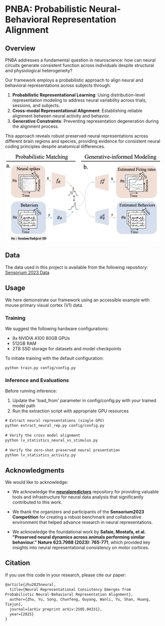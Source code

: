 # PNBA: Probabilistic Neural-Behavioral Representation Alignment

## Overview

PNBA addresses a fundamental question in neuroscience: how can neural circuits generate consistent function across individuals despite structural and physiological heterogeneity?

Our framework employs a probabilistic approach to align neural and behavioral representations across subjects through:

1. **Probabilistic Representational Learning**: Using distribution-level representation modeling to address neural variability across trials, sessions, and subjects.
2. **Cross-modal Representational Alignment**: Establishing reliable alignment between neural activity and behavior.
3. **Generative Constraints**: Preventing representation degeneration during the alignment process.

This approach reveals robust preserved neural representations across different brain regions and species, providing evidence for consistent neural coding principles despite anatomical differences.

![PNBA Framework Overview](assets/method.jpg)

## Data

The data used in this project is available from the following repository:
[Sensorium 2023 Data](https://gin.g-node.org/pollytur/sensorium_2023_data/src/798ba8ad041d8f0f0ce879af396d52c7238c2730)

## Usage
We here demonstrate our framework using an accessible example with mouse primary visual cortex (V1) data.

### Training

We suggest the following hardware configurations:

- 8x NVIDIA A100 80GB GPUs
- 512GB RAM 
- 2TB SSD storage for datasets and model checkpoints

To initiate training with the default configuration:
```
python train.py config/config.py
```

### Inference and Evaluations
Before running inference:

1. Update the 'load_from' parameter in config/config.py with your trained model path
2. Run the extraction script with appropriate GPU resources

```
# Extract neural representations (single GPU)
python extract_neural_rep.py config/config.py

# Verify the cross model alignment
python lv_statistics_neural_vs_stimulus.py

# Verify the zero-shot preserved neural presentation
python lv_statistics_activity.py
```

## Acknowledgments

We would like to acknowledge:

- We acknowledge the [**neuralpredictors**](https://github.com/sinzlab/neuralpredictors) repository for providing valuable tools and infrastructure for neural data analysis that significantly contributed to this work.

- We thank the organizers and participants of the **Sensorium2023 Competition** for creating a robust benchmark and collaborative environment that helped advance research in neural representations.

- We acknowledge the foundational work by **Safaie, Mostafa, et al. "Preserved neural dynamics across animals performing similar behaviour." Nature 623.7988 (2023): 765-771**,  which provided key insights into neural representational consistency on motor cortices.

## Citation
If you use this code in your research, please cite our paper:

```
@article{zhu2025neural,
  title={Neural Representational Consistency Emerges from Probabilistic Neural-Behavioral Representation Alignment},
  author={Zhu, Yu, Song, Chunfeng, Ouyang, Wanli, Yu, Shan, Huang, Tiejun},
  journal={arXiv preprint arXiv:2505.04331},
  year={2025}
}
```